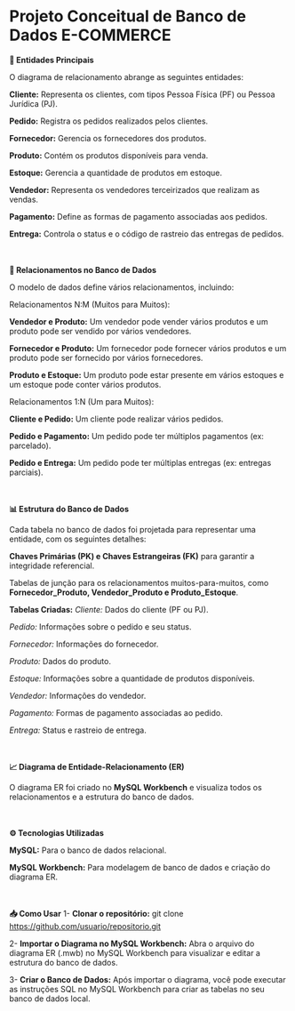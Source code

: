 # Projeto Conceitual de Banco de Dados E-COMMERCE

**🔑 Entidades Principais**

O diagrama de relacionamento abrange as seguintes entidades:

**Cliente:** Representa os clientes, com tipos Pessoa Física (PF) ou Pessoa Jurídica (PJ).

**Pedido:** Registra os pedidos realizados pelos clientes.

**Fornecedor:** Gerencia os fornecedores dos produtos.

**Produto:** Contém os produtos disponíveis para venda.

**Estoque:** Gerencia a quantidade de produtos em estoque.

**Vendedor:** Representa os vendedores terceirizados que realizam as vendas.

**Pagamento:** Define as formas de pagamento associadas aos pedidos.

**Entrega:** Controla o status e o código de rastreio das entregas de pedidos.<br><br><br>

**🔄 Relacionamentos no Banco de Dados**

O modelo de dados define vários relacionamentos, incluindo:

Relacionamentos N:M (Muitos para Muitos):

**Vendedor e Produto:** Um vendedor pode vender vários produtos e um produto pode ser vendido por vários vendedores.

**Fornecedor e Produto:** Um fornecedor pode fornecer vários produtos e um produto pode ser fornecido por vários fornecedores.

**Produto e Estoque:** Um produto pode estar presente em vários estoques e um estoque pode conter vários produtos.

Relacionamentos 1:N (Um para Muitos):

**Cliente e Pedido:** Um cliente pode realizar vários pedidos.

**Pedido e Pagamento:** Um pedido pode ter múltiplos pagamentos (ex: parcelado).

**Pedido e Entrega:** Um pedido pode ter múltiplas entregas (ex: entregas parciais).<br><br><br>

**📊 Estrutura do Banco de Dados**

Cada tabela no banco de dados foi projetada para representar uma entidade, com os seguintes detalhes:

**Chaves Primárias (PK) e Chaves Estrangeiras (FK)** para garantir a integridade referencial.

Tabelas de junção para os relacionamentos muitos-para-muitos, como **Fornecedor_Produto, Vendedor_Produto e Produto_Estoque**.

**Tabelas Criadas:**
*Cliente:* Dados do cliente (PF ou PJ).

*Pedido:* Informações sobre o pedido e seu status.

*Fornecedor:* Informações do fornecedor.

*Produto:* Dados do produto.

*Estoque:* Informações sobre a quantidade de produtos disponíveis.

*Vendedor:* Informações do vendedor.

*Pagamento:* Formas de pagamento associadas ao pedido.

*Entrega:* Status e rastreio de entrega.<br><br><br>

**📈 Diagrama de Entidade-Relacionamento (ER)**

O diagrama ER foi criado no **MySQL Workbench** e visualiza todos os relacionamentos e a estrutura do banco de dados.<br><br><br>

**⚙️ Tecnologias Utilizadas**

**MySQL:** Para o banco de dados relacional.

**MySQL Workbench:** Para modelagem de banco de dados e criação do diagrama ER.<br><br><br>

**📥 Como Usar**
1- **Clonar o repositório:**
git clone https://github.com/usuario/repositorio.git

2- **Importar o Diagrama no MySQL Workbench:** Abra o arquivo do diagrama ER (.mwb) no MySQL Workbench para visualizar e editar a estrutura do banco de dados.

3- **Criar o Banco de Dados:** Após importar o diagrama, você pode executar as instruções SQL no MySQL Workbench para criar as tabelas no seu banco de dados local.

